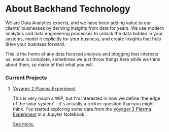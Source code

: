 # About Backhand Technology

We are Data Analytics experts, and we have been adding value to our clients’ businesses by deriving insights from data for years. We use modern analytics and data engineering processes to unlock the data hidden in your systems, model it explicitly for your business, and create insights that help drive your business forward.

This is the home of any data focused analysis and blogging that interests us; some is complete, sometimes we just throw things here while we think about them, so make of that what you will.

### Current Projects

1. [Voyager 2 Plasma Experiment](http://analysis.backhand.tech/voyager/solar_wind)

    This is very much a WIP, but I'm interested in how we define 'the edge of the solar system' - it's actually a trickier question than you might think. I've started exploring some data from the [Voyager 2 Plasma Experiment](https://voyager.jpl.nasa.gov/mission/spacecraft/instruments/pls/) in a Jupyter Notebook.

    [See more.](http://analysis.backhand.tech/voyager/solar_wind)

